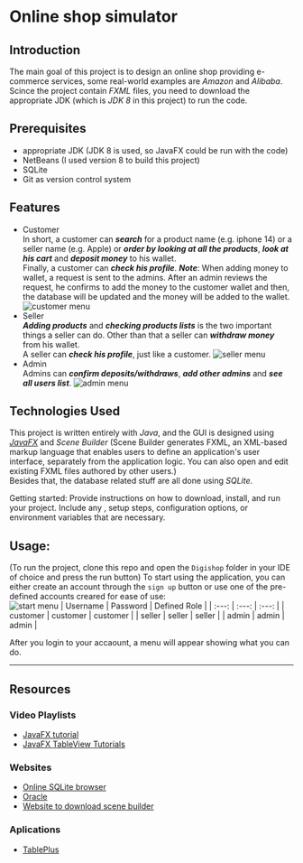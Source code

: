 # Online shop simulator
## Introduction
The main goal of this project is to design an online shop providing e-commerce services, some real-world examples are *Amazon* and *Alibaba*.<br>
Scince the project contain *FXML* files, you need to download the appropriate JDK (which is *JDK 8* in this project) to run the code.
## Prerequisites
- appropriate JDK (JDK 8 is used, so JavaFX could be run with the code)
- NetBeans (I used version 8 to build this project)
- SQLite
- Git as version control system
## Features
- Customer<br>
In short, a customer can ***search*** for a product name (e.g. iphone 14) or a seller name (e.g. Apple) or ***order by looking at all the products***, ***look at his cart*** and ***deposit money*** to his wallet. <br>
Finally, a customer can ***check his profile***.<bt>
***Note***: When adding money to wallet, a request is sent to the admins. After an admin reviews the request, he confirms to add the money to the customer wallet and then, the database will be updated and the money will be added to the wallet.
![customer menu](https://raw.githubusercontent.com/Shyshfa/online-shop-simulator/develop/pics/customer-menu.PNG)
- Seller<br> 
***Adding products*** and ***checking products lists*** is the two important things a seller can do. Other than that a seller can ***withdraw money*** from his wallet.<br>
A seller can ***check his profile***, just like a customer. 
![seller menu](https://raw.githubusercontent.com/Shyshfa/online-shop-simulator/develop/pics/seller-menu.PNG)
- Admin<br>
Admins can ***confirm deposits/withdraws***, ***add other admins*** and ***see all users list***.
![admin menu](https://raw.githubusercontent.com/Shyshfa/online-shop-simulator/develop/pics/admin-menu.PNG)

## Technologies Used
This project is written entirely with *Java*, and the GUI is designed using [*JavaFX*](https://en.wikipedia.org/wiki/JavaFX) and *Scene Builder* (Scene Builder generates FXML, an XML-based markup language that enables users to define an application's user interface, separately from the application logic. You can also open and edit existing FXML files authored by other users.)<br>
Besides that, the database related stuff are all done using *SQLite*.


Getting started: Provide instructions on how to download, install, and run your project. Include any , setup steps, configuration options, or environment variables that are necessary.

## Usage:
(To run the project, clone this repo and open the `Digishop` folder in your IDE of choice and press the run button)
To start using the application, you can either create an account through the `sign up` button or use one of the pre-defined accounts creared for ease of use:<br>
![start menu](https://raw.githubusercontent.com/Shyshfa/online-shop-simulator/develop/pics/start.PNG)
| Username | Password | Defined Role |
| :---: | :---: | :---: |
| customer | customer | customer |
| seller | seller | seller |
| admin | admin | admin |

After you login to your accaount, a menu will appear showing what you can do.<br>

---------------
## Resources
### Video Playlists
- [JavaFX tutorial](https://www.youtube.com/watch?v=_7OM-cMYWbQ&list=PLZPZq0r_RZOM-8vJA3NQFZB7JroDcMwev)
- [JavaFX TableView Tutorials](https://www.youtube.com/watch?v=97nHAyMktTE&list=PL2EKpjm0bX4IWJ1ErhQZgrLPVgyqeP3L5&index=1)
### Websites
- [Online SQLite browser](https://extendsclass.com/sqlite-browser.html)
- [Oracle](https://www.oracle.com/)
- [Website to download scene builder ](https://gluonhq.com/products/scene-builder/)
### Aplications
- [TablePlus](https://tableplus.com/)
